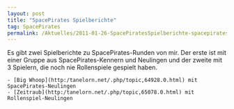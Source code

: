 ```yaml
---
layout: post
title: "SpacePirates Spielberichte"
tag: SpacePirates
permalink: /Aktuelles/2011-01-26-SpacePiratesSpielberichte-spacepirates
---
```



Es gibt zwei Spielberichte zu SpacePirates-Runden von mir. Der erste ist mit einer Gruppe aus SpacePirates-Kennern und Neulingen und der zweite mit 3 Spielern, die noch nie Rollenspiele gespielt haben.

	- [Big Whoop](http:/tanelorn.net/.php/topic,64928.0.html) mit SpacePirates-Neulingen
	- [Zeitraub](http:/tanelorn.net/.php/topic,65078.0.html) mit Rollenspiel-Neulingen


